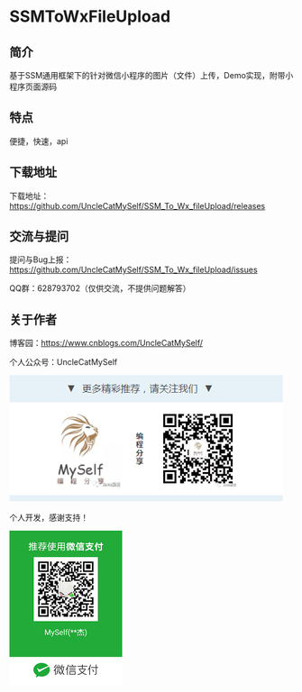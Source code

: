 # SSMToWxFileUpload

## 简介
基于SSM通用框架下的针对微信小程序的图片（文件）上传，Demo实现，附带小程序页面源码

## 特点
便捷，快速，api

## 下载地址

下载地址：https://github.com/UncleCatMySelf/SSM_To_Wx_fileUpload/releases

## 交流与提问

提问与Bug上报：https://github.com/UncleCatMySelf/SSM_To_Wx_fileUpload/issues

QQ群：628793702（仅供交流，不提供问题解答）

## 关于作者

博客园：https://www.cnblogs.com/UncleCatMySelf/

个人公众号：UncleCatMySelf

![Image text](https://raw.githubusercontent.com/UncleCatMySelf/img-myself/master/img/%E5%85%AC%E4%BC%97%E5%8F%B7.png)

个人开发，感谢支持！

![Image text](https://raw.githubusercontent.com/UncleCatMySelf/img-myself/master/img/%E4%BB%98%E6%AC%BE.png)
